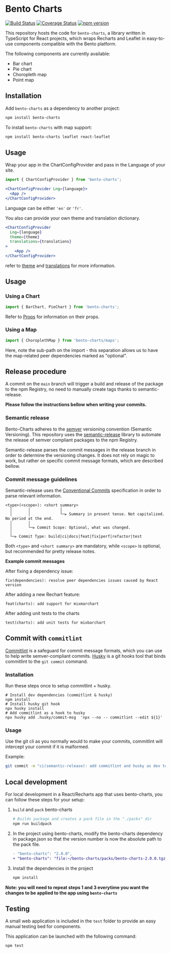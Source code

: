 # Bento Charts

[![Build Status](https://travis-ci.org/bento-platform/Bento-Charts.svg?branch=master)](https://travis-ci.org/bento-platform/Bento-Charts)
[![Coverage Status](https://coveralls.io/repos/github/bento-platform/Bento-Charts/badge.svg?branch=master)](https://coveralls.io/github/bento-platform/Bento-Charts?branch=master)
[![npm version](https://badge.fury.io/js/bento-charts.svg)](https://badge.fury.io/js/bento-charts)

This repository hosts the code for `bento-charts`, a library written in TypeScript for React projects, which wraps
Recharts and Leaflet in easy-to-use components compatible with the Bento platform.

The following components are currently available:

* Bar chart
* Pie chart
* Choropleth map
* Point map



## Installation

Add `bento-charts` as a dependency to another project:

```bash
npm install bento-charts
```

To install `bento-charts` with map support:

```bash
npm install bento-charts leaflet react-leaflet
```



## Usage

Wrap your app in the ChartConfigProvider and pass in the Language of your site.

```jsx
import { ChartConfigProvider } from 'bento-charts';
```

```jsx
<ChartConfigProvider Lng={language}>
  <App />
</ChartConfigProvider>
```
Language can be either `'en'` or `'fr'`.

You also can provide your own theme and translation dictionary.

```jsx
<ChartConfigProvider
  Lng={language}
  theme={theme}
  translations={translations}
>
    <App />
</ChartConfigProvider>
```
refer to [theme](https://github.com/bento-platform/Bento-Charts/blob/eee46541eec68e2dd7f62f8d786148480ce5105f/src/types/chartTypes.ts#L20) and [translations](https://github.com/bento-platform/Bento-Charts/blob/eee46541eec68e2dd7f62f8d786148480ce5105f/src/types/chartTypes.ts#L47) for more information.



## Usage

### Using a Chart

```jsx
import { BarChart, PieChart } from 'bento-charts';
```
Refer to [Props](https://github.com/bento-platform/Bento-Charts/blob/eee46541eec68e2dd7f62f8d786148480ce5105f/src/types/chartTypes.ts#L51) for information on their props.


### Using a Map

```jsx
import { ChoroplethMap } from 'bento-charts/maps';
```

Here, note the sub-path on the import - this separation allows us to have the 
map-related peer dependencies marked as "optional".



## Release procedure

A commit on the `main` branch will trigger a build and release of the package to the npm Registry, no need to manually 
create tags thanks to semantic-release.

**Please follow the instructions bellow when writing your commits.**


### Semantic release
Bento-Charts adheres to the [semver](https://semver.org/) versioning convention (Semantic Versioning). This repository uses the 
[semantic-release](https://github.com/semantic-release/semantic-release) library to automate the release of semver compliant packages to 
the npm Registry.

Semantic-release parses the commit messages in the release branch in order to determine the versioning changes. It does 
not rely on magic to work, but rather on specific commit message formats, which are described bellow.

### Commit message guidelines
Semantic-release uses the [Conventional Commits](https://www.conventionalcommits.org/en/v1.0.0/) specification in order to parse relevant information.

```
<type>(<scope>): <short summary>
  │       │             │
  │       │             └─⫸ Summary in present tense. Not capitalized. No period at the end.
  │       │
  │       └─⫸ Commit Scope: Optional, what was changed.
  │
  └─⫸ Commit Type: build|ci|docs|feat|fix|perf|refactor|test
```

Both `<type>` and `<short summary>` are mandatory, while `<scope>` is optional, but recommended for pretty release notes.

**Example commit messages**

After fixing a dependency issue:
```
fix(dependencies): resolve peer dependencies issues caused by React version
```

After adding a new Rechart feature:
```
feat(charts): add support for mixmarchart
```

After adding unit tests to the charts
```
test(charts): add unit tests for mixbarchart
```



## Commit with `commitlint`

[Commitlint](https://commitlint.js.org/#/) is a safeguard for commit message formats, which you can use to help write 
semver-compliant commits. [Husky](https://github.com/typicode/husky) is a git hooks tool that binds commitlint to the `git commit` command.

### Installation
Run these steps once to setup commitlint + husky.
```shell
# Install dev dependencies (commitlint & husky)
npm install
# Install husky git hook
npx husky install
# Add commitlint as a hook to husky
npx husky add .husky/commit-msg  'npx --no -- commitlint --edit ${1}'
```

### Usage
Use the git cli as you normally would to make your commits, commitlint will intercept your commit if it is malformed.

Example:
```bash
git commit -m "ci(semantic-release): add commitlint and husky as dev tools to write valid commits"
```



## Local development

For local development in a React/Recharts app that uses bento-charts, you can follow these steps for your setup:

1. `build` and `pack` bento-charts
   ```bash
   # Builds package and creates a pack file in the "./packs" dir
   npm run buildpack
   ```

2. In the project using bento-charts, modify the bento-charts dependency in package.json so that the version number is now the absolute path to the pack file.
   ```diff
   - "bento-charts": "2.0.0",
   + "bento-charts": "file:~/bento-charts/packs/bento-charts-2.0.0.tgz",
   ```

3. Install the dependencies in the project
   ```bash
   npm install
   ```

**Note: you will need to repeat steps 1 and 3 everytime you want the changes to be applied to the app using 
`bento-charts`**



## Testing

A small web application is included in the `test` folder to provide an easy manual testing bed for components.

This application can be launched with the following command:

```bash
npm test
```
